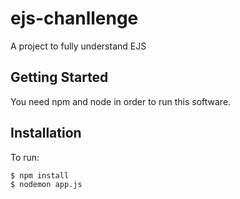 # ejs-chanllenge 
A project to fully understand EJS

## Getting Started

You need npm and node in order to run this software. 

## Installation 

To run:

  ```sh
  $ npm install
  $ nodemon app.js
  ```